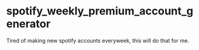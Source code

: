 # spotify_weekly_premium_account_generator
Tired of making new spotify accounts everyweek, this will do that for me.
